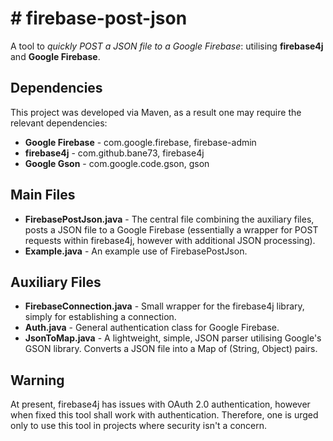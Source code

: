 # # firebase-post-json

A tool to *quickly POST a JSON file to a Google Firebase*: utilising **firebase4j** and **Google Firebase**.

## Dependencies

This project was developed via Maven, as a result one may require the relevant dependencies:

 - **Google Firebase** - com.google.firebase, firebase-admin
 - **firebase4j** - com.github.bane73, firebase4j
 - **Google Gson** - com.google.code.gson, gson

## Main Files
 - **FirebasePostJson.java** - The central file combining the auxiliary files, posts a JSON file to a Google Firebase (essentially a wrapper for POST requests within firebase4j, however with additional JSON processing).
 - **Example.java** - An example use of FirebasePostJson.
 
## Auxiliary Files
 - **FirebaseConnection.java** - Small wrapper for the firebase4j library, simply for establishing a connection.
 - **Auth.java** - General authentication class for Google Firebase.
 - **JsonToMap.java** - A lightweight, simple, JSON parser utilising Google's GSON library. Converts a JSON file into a Map of (String, Object) pairs.
 
 ## Warning
 
At present, firebase4j has issues with OAuth 2.0 authentication, however when fixed this tool shall work with authentication. Therefore, one is urged only to use this tool in projects where security isn't a concern.
